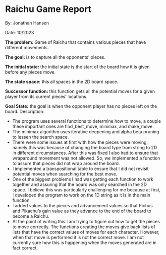 # Raichu Game Report
By: Jonathan Hansen

Date: 10/2023

**The problem:**
Game of Raichu that contains various pieces that have different movements. 

**The goal:** is to capture all the opponents’ pieces. 

**The initial state:** the initial state is the start of the board how it is given before any pieces move. 

**The state space:** this all spaces in the 2D board space. 

**Successor function:** this function gets all the potential moves for a given player from its current pieces’ locations. 

**Goal State:** the goal is when the opponent player has no pieces left on the board. Description:

- The program uses several functions to determine how to move, a couple these important ones are find_best_move, minimax, and make_move.
- The minimax algorithm uses iterative deepening and alpha beta pruning to lessen the search space.
- There were some issues at first with how the pieces were moving, namely this was because of changing the board type from string to 2D in different circumstances. After this was fixed I also had to ensure that wraparound movement was not allowed. So, we implemented a function to assure that pieces did not wrap around the board.
- I implemented a transpositional table to ensure that I did not revisit potential moves when searching for the best move.
- One of the biggest problems I had was getting each function to work together and assuring that the board was only searched in the 2D space. I believe this was particularly challenging for me because at first, I developed the program to work on the 1D string as it is in the main function.
- I added values to the pieces and advancement values so that Pichus and Pikachu’s gain value as they advance to the end of the board to become a Raichu.
- At the point of writing this I am trying to figure out how to get the pieces to move correctly. The functions creating the moves give back lists of lists that have the correct values of moves for each character. However, when that move is performed it is not the correct move. I am not currently sure how this is happening when the moves generated are in fact correct.


